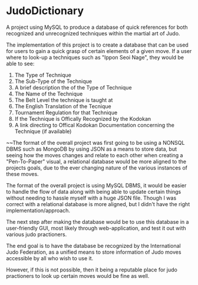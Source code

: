 # JudoDictionary

A project using MySQL to produce a database of quick references for both recognized and unrecognized 
techniques within the martial art of Judo. 

The implementation of this project is to create a database that can be used for users to gain a 
quick grasp of certain elements of a given move. If a user where to look-up a techniques such as "Ippon Seoi Nage", they would be 
able to see: 

1) The Type of Technique 
2) The Sub-Type of the Technique
3) A brief description the of the Type of Technique
4) The Name of the Technique
5) The Belt Level the technique is taught at
6) The English Translation of the Tecnique
7) Tournament Regulation for that Technique
8) If the Technique is Offically Recognized by the Kodokan
9) A link directing to Offical Kodokan Documentation concerning the Technique (if available)

~~The format of the overall project was first going to be using a NONSQL DBMS such as MongoDB by using JSON as a means to store data, but seeing how the moves changes and relate to each other when creating a "Pen-To-Paper" visual, a relational database would be more aligned to the projects goals, due to the ever changing nature of the various instances of these moves.

The format of the overall project is using MySQL DBMS, it would be easier to handle the flow of data along with being able to update certain things without needing to hassle myself with a huge JSON file. Though I was correct with a relational database is more aligned, but I didn't have the right implementation/approach. 

The next step after making the database would be to use this database in a user-friendly GUI, most likely through web-application, and test it out with various judo practioners. 

The end goal is to have the database be recognized by the International Judo Federation, as a unified means to store information of Judo moves accessible by all who wish to use it.

However, if this is not possible, then it being a reputable place for judo practioners to look up certain moves would be fine as well. 
